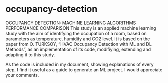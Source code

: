 # occupancy-detection
OCCUPANCY DETECTION:  MACHINE LEARNING ALGORITHMS PERFORMANCE COMPARISON 
This study is an applied machine learning study with the aim of identifying the occupation of a room, based on parameters as temperature, humidity and CO2 level. It is based on the paper from O. TURKSOY, “HVAC Occupancy Detection with ML and DL Methods”, as an implementation of its code, modifiying, extending and adapting it to this study.

As the code is included in my document, showing explanations of every step, I find it useful as a guide to generate an ML project. I would appreciate your comments.
